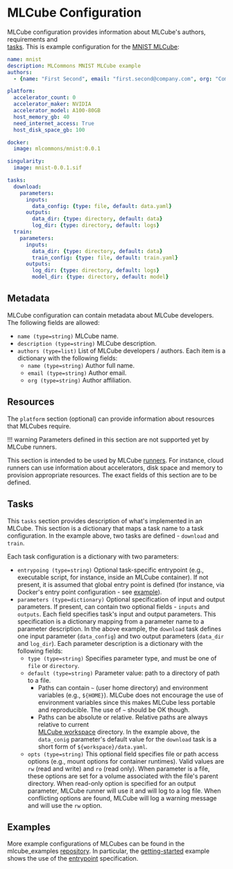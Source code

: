 # MLCube Configuration

MLCube configuration provides information about MLCube's authors, requirements and  
[tasks](https://mlcommons.github.io/mlcube/getting-started/concepts/#task). This is example configuration for
the [MNIST MLCube](https://github.com/mlcommons/mlcube_examples/tree/master/mnist):

```yaml
name: mnist
description: MLCommons MNIST MLCube example
authors:
  - {name: "First Second", email: "first.second@company.com", org: "Company Inc."}

platform:
  accelerator_count: 0
  accelerator_maker: NVIDIA
  accelerator_model: A100-80GB
  host_memory_gb: 40
  need_internet_access: True
  host_disk_space_gb: 100

docker:
  image: mlcommons/mnist:0.0.1

singularity:
  image: mnist-0.0.1.sif

tasks:
  download:
    parameters:
      inputs:
        data_config: {type: file, default: data.yaml}
      outputs:
        data_dir: {type: directory, default: data}
        log_dir: {type: directory, default: logs}
  train:
    parameters:
      inputs:
        data_dir: {type: directory, default: data}
        train_config: {type: file, default: train.yaml}
      outputs:
        log_dir: {type: directory, default: logs}
        model_dir: {type: directory, default: model}
```


## Metadata
MLCube configuration can contain metadata about MLCube developers. The following fields are allowed:
 
- `name (type=string)`  MLCube name.
- `description (type=string)`  MLCube description.
- `authors (type=list)`  List of MLCube developers / authors. Each item is a dictionary with the following fields:
  - `name (type=string)`  Author full name.
  - `email (type=string)`  Author email.
  - `org (type=string)`  Author affiliation.


## Resources
The `platform` section (optional) can provide information about resources that MLCubes require. 

!!! warning
    Parameters defined in this section are not supported yet by MLCube runners. 
 
This section is intended to be used by MLCube 
[runners](https://mlcommons.github.io/mlcube/getting-started/concepts/#runner). For instance, cloud runners can use
information about accelerators, disk space and memory to provision appropriate resources. The exact fields of this
section are to be defined.


## Tasks
This `tasks` section provides description of what's implemented in an MLCube. This section is a dictionary that maps
a task name to a task configuration. In the example above, two tasks are defined - `download` and `train`. 

Each task configuration is a dictionary with two parameters:

- `entrypoing (type=string)` Optional task-specific entrypoint (e.g., executable script, for instance, inside an MLCube 
  container). If not present, it is assumed that global entry point is defined (for instance, via Docker's entry point 
  configuration - see [example](https://github.com/mlcommons/mlcube_examples/blob/master/mnist/Dockerfile)).
- `parameters (type=dictionary)` Optional specification of input and output parameters. If present, can contain two
  optional fields - `inputs` and `outputs`. Each field specifies task's input and output parameters. This specification
  is a dictionary mapping from a parameter name to a parameter description. In the above example, the `download` task
  defines one input parameter (`data_config`) and two output parameters (`data_dir` and `log_dir`). Each parameter 
  description is a dictionary with the following fields:
    - `type (type=string)` Specifies parameter type, and must be one of `file` or `directory`.
    - `default (type=string)` Parameter value: path to a directory of path to a file. 
        - Paths can contain `~` (user home directory) and environment variables (e.g., `${HOME}`). MLCube does not 
          encourage the use of environment variables  since this makes MLCube less portable and reproducible. The use 
          of `~` should be OK though.
        - Paths can be absolute or relative. Relative paths are always relative to current  
          [MLCube workspace](https://mlcommons.github.io/mlcube/getting-started/concepts/#workspace) directory. 
          In the example above,  the `data_conig` parameter's default value for the `download` task is a short form of 
          `${workspace}/data.yaml`. 
    - `opts (type=string)` This optional field specifies file or path access options (e.g., mount options for container
      runtimes). Valid values are `rw` (read and write) and `ro` (read only). When parameter is a file, these options 
      are set for a volume associated with the file's parent directory. When read-only option is specified for
      an output parameter, MLCube runner will use it and will log to a log file. When conflicting options are 
      found, MLCube will log a warning message and will use the `rw` option. 


## Examples
More example configurations of MLCubes can be found in the mlcube_examples 
[repository](https://github.com/mlcommons/mlcube_examples). In particular, 
the [getting-started](https://github.com/mlcommons/mlcube_examples/tree/master/getting-started) example shows the use
of the [entrypoint](https://github.com/mlcommons/mlcube_examples/blob/master/getting-started/mlcube/mlcube.yaml) 
specification.
